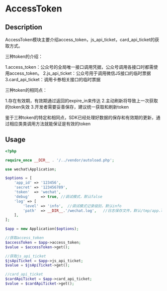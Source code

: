 # AccessToken

## Description
AccessToken模块主要介绍access_token，js_api_ticket，card_api_ticket的获取方式。

三种token的介绍：

1.access_token：公众号的全局唯一接口调用凭据，公众号调用各接口时都需使用access_token。
2.js_api_ticket：公众号用于调用微信JS接口的临时票据
3.card_api_ticket：调用卡券相关接口的临时票据

三种token的相同点：

1.存在有效期，有效期通过返回的expire_in来传达
2.主动刷新将导致上一次获取的token失效
3.开发者需要妥善保存，建议统一获取和刷新token

鉴于三种token的特定和相同点，SDK已经处理好数据的保存和有效期的更新，通过相应类类调用方法就能保证是有效的token

## Usage
```php
<?php 

require_once __DIR__ . '/../vendor/autoload.php';

use wechat\Application;

$options = [
    'app_id' => '123456',
    'secret' => '123456789',
    'token'  => 'wechat',
    'debug'     => true, //调试模式，默认false
    'log' => [
        'level' => 'info',  //调试模式记录级别，默认info
        'path'  => __DIR__.'/wechat.log',   //日志保存文件，默认/tmp/app.log
    ],
];

$app = new Application($options);

//获取access_token
$accessToken = $app->access_token;
$value = $accessToken->get();

//获取js_api_ticket
$jsApiTicket = $app->js_api_ticket;
$value = $jsApiTicket->get();

//card_api_ticket
$cardApiTicket = $app->card_api_ticket;
$value = $cardApiTicket->get();

```